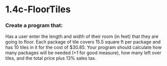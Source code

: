 # 1.4c-FloorTiles

### Create a program that:

Has a user enter the length and width of their room (in feet) that they are going to floor. Each package of tile covers 15.5 square ft per package and has 10 tiles in it for the cost of $30.85. Your program should calculate how many packages will be needed (+1 for good measure), how many left over tiles, and the total price plus 13% sales tax.
